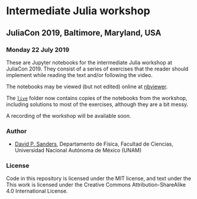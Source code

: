 # Intermediate Julia workshop

## JuliaCon 2019, Baltimore, Maryland, USA

### Monday 22 July 2019

These are Jupyter notebooks for the intermediate Julia workshop at JuliaCon 2019.
They consist of a series of exercises that the reader should implement while reading the text and/or following the video.

The notebooks may be viewed (but not edited) online at [nbviewer](https://nbviewer.jupyter.org/github/dpsanders/intermediate_julia_2019/tree/master).

The [`live`](live) folder now contains copies of the notebooks from the workshop, including solutions to most of the exercises, although they are a bit messy.

A recording of the workshop will be available soon.



### Author
- [David P. Sanders](http://sistemas.fciencias.unam.mx/~dsanders), Departamento de Física, Facultad de Ciencias, Universidad Nacional Autónoma de México (UNAM)


### License
Code in this repository is licensed under the MIT license, and text under the This work is licensed under the Creative Commons Attribution-ShareAlike 4.0 International License.
